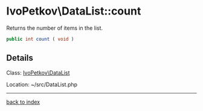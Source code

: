 # IvoPetkov\DataList::count

Returns the number of items in the list.

```php
public int count ( void )
```

## Details

Class: [IvoPetkov\DataList](ivopetkov.datalist.class.md)

Location: ~/src/DataList.php

---

[back to index](index.md)

